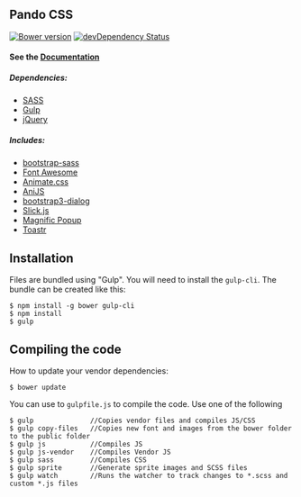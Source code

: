 Pando CSS
---------

[![Bower version](https://badge.fury.io/bo/pando.svg)](http://badge.fury.io/bo/pando)
[![devDependency Status](https://david-dm.org/wuifdesign/pando/dev-status.svg)](https://david-dm.org/wuifdesign/pando#info=devDependencies)

#### See the [Documentation](http://wuifdesign.github.io/pando/)

##### Dependencies:
- [SASS](https://github.com/nex3/sass)
- [Gulp](http://gulpjs.com/)
- [jQuery](http://jquery.com/)

##### Includes:
- [bootstrap-sass](https://github.com/twbs/bootstrap-sass)
- [Font Awesome](http://fortawesome.github.io/Font-Awesome/)
- [Animate.css](https://github.com/daneden/animate.css)
- [AniJS](https://github.com/anijs/anijs)
- [bootstrap3-dialog](http://nakupanda.github.io/bootstrap3-dialog/)
- [Slick.js](https://github.com/kenwheeler/slick)
- [Magnific Popup](http://dimsemenov.com/plugins/magnific-popup/)
- [Toastr](https://github.com/CodeSeven/toastr)

## Installation

Files are bundled using "Gulp". You will need to install the `gulp-cli`. The bundle can be created like this:

    $ npm install -g bower gulp-cli
    $ npm install
    $ gulp

## Compiling the code

How to update your vendor dependencies:

    $ bower update

You can use to `gulpfile.js` to compile the code. Use one of the following

    $ gulp              //Copies vendor files and compiles JS/CSS
    $ gulp copy-files   //Copies new font and images from the bower folder to the public folder
    $ gulp js           //Compiles JS
    $ gulp js-vendor    //Compiles Vendor JS
    $ gulp sass         //Compiles CSS
    $ gulp sprite       //Generate sprite images and SCSS files
    $ gulp watch        //Runs the watcher to track changes to *.scss and custom *.js files